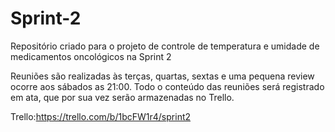 # Sprint-2
Repositório criado para o projeto de controle de temperatura e umidade de medicamentos oncológicos na Sprint 2

Reuniões são realizadas às terças, quartas, sextas e uma pequena review ocorre aos sábados as 21:00.
Todo o conteúdo das reuniões será registrado em ata, que por sua vez serão armazenadas no Trello.

Trello:https://trello.com/b/1bcFW1r4/sprint2
